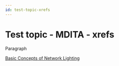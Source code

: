 ```yaml
---
id: test-topic-xrefs
---
```


# Test topic - MDITA - xrefs

Paragraph

[Basic Concepts of Network Lighting](../hdita/intro-network-lighting.html) 


